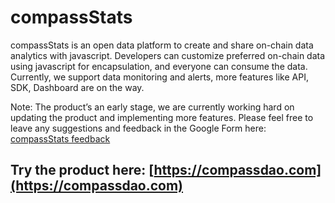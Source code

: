 # compassStats

compassStats is an open data platform to create and share on-chain data analytics with javascript. Developers can customize preferred on-chain data using javascript for encapsulation, and everyone can consume the data. Currently, we support data monitoring and alerts, more features like API, SDK, Dashboard are on the way.

Note: The product’s an early stage, we are currently working hard on updating the product and implementing more features. Please feel free to leave any suggestions and feedback in the Google Form here: [compassStats feedback](https://forms.gle/FRWNXLsm4Ln27SSSA)

## Try the product here: [https://compassdao.com](https://compassdao.com)

